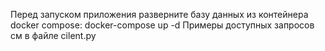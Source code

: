 Перед запуском приложения разверните базу данных из контейнера docker compose: docker-compose up -d
Примеры доступных запросов см в файле cilent.py